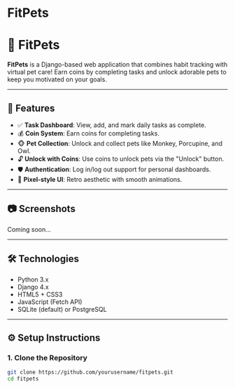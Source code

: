 # FitPets
# 🐾 FitPets

**FitPets** is a Django-based web application that combines habit tracking with virtual pet care! Earn coins by completing tasks and unlock adorable pets to keep you motivated on your goals.

---

## 🚀 Features

- ✅ **Task Dashboard**: View, add, and mark daily tasks as complete.
- 💰 **Coin System**: Earn coins for completing tasks.
- 🐵 **Pet Collection**: Unlock and collect pets like Monkey, Porcupine, and Owl.
- 🔓 **Unlock with Coins**: Use coins to unlock pets via the "Unlock" button.
- 🛡️ **Authentication**: Log in/log out support for personal dashboards.
- 🎨 **Pixel-style UI**: Retro aesthetic with smooth animations.

---

## 📷 Screenshots

Coming soon...

---

## 🛠️ Technologies

- Python 3.x  
- Django 4.x  
- HTML5 + CSS3  
- JavaScript (Fetch API)  
- SQLite (default) or PostgreSQL  

---

## ⚙️ Setup Instructions

### 1. Clone the Repository

```bash
git clone https://github.com/yourusername/fitpets.git
cd fitpets
